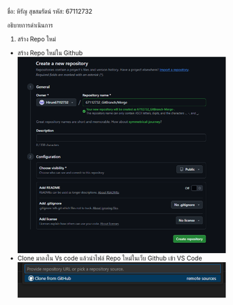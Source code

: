 ชื่อ: หิรัญ สุขสมรัตน์
รหัส: 67112732

อธิบายการดำเนินการ
1. สร้าง Repo ใหม่
 - สร้าง Repo ใหม่ใน Github
 ![alt text](1.png)
 - Clone มาลงใน Vs code แล้วนำไฟล์ Repo ใหม่ในเว็บ Github เข้า VS Code
 ![alt text](2.png)